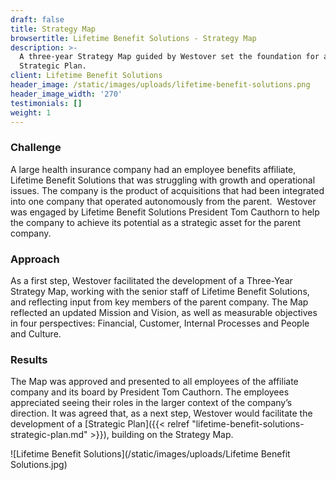 ```yaml
---
draft: false
title: Strategy Map
browsertitle: Lifetime Benefit Solutions - Strategy Map
description: >-
  A three-year Strategy Map guided by Westover set the foundation for a full
  Strategic Plan.
client: Lifetime Benefit Solutions
header_image: /static/images/uploads/lifetime-benefit-solutions.png
header_image_width: '270'
testimonials: []
weight: 1
---
```

### Challenge
A large health insurance company had an employee benefits
affiliate, Lifetime Benefit Solutions that was struggling with growth and
operational issues. The company is the product of acquisitions that had been integrated
into one company that operated autonomously from the parent.  Westover was engaged by Lifetime Benefit
Solutions President Tom Cauthorn to help the company to achieve its potential
as a strategic asset for the parent company.

### Approach
As a first step, Westover facilitated the development of a
Three-Year Strategy Map, working with the senior staff of Lifetime Benefit
Solutions, and reflecting input from key members of the parent company. The Map
reflected an updated Mission and Vision, as well as measurable objectives in
four perspectives: Financial, Customer, Internal Processes and People and Culture.

### Results
The Map was approved and presented to all employees of the
affiliate company and its board by President Tom Cauthorn. The employees
appreciated seeing their roles in the larger context of the company’s
direction. It was agreed that, as a next step, Westover would facilitate the development
of a [Strategic Plan]({{< relref "lifetime-benefit-solutions-strategic-plan.md" >}}), building on the Strategy Map.

![Lifetime Benefit Solutions](/static/images/uploads/Lifetime Benefit Solutions.jpg)


